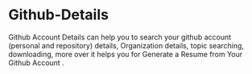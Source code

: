 Github-Details
==============

Github Account Details can help you to search your github account (personal and repository) details, Organization details, topic searching, downloading, more over it helps you for Generate a Resume from Your Github Account . 